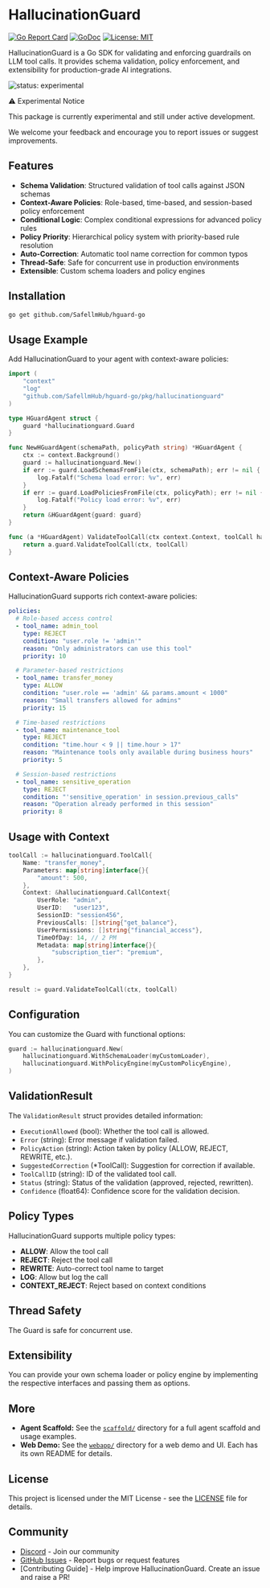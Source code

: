 # HallucinationGuard

[![Go Report Card](https://goreportcard.com/badge/github.com/SafellmHub/hguard-go)](https://goreportcard.com/report/github.com/SafellmHub/hguard-go)
[![GoDoc](https://godoc.org/github.com/SafellmHub/hguard-go?status.svg)](https://godoc.org/github.com/SafellmHub/hguard-go)
[![License: MIT](https://img.shields.io/badge/License-MIT-yellow.svg)](https://opensource.org/licenses/MIT)

HallucinationGuard is a Go SDK for validating and enforcing guardrails on LLM tool calls. It provides schema validation, policy enforcement, and extensibility for production-grade AI integrations.

![status: experimental](https://img.shields.io/badge/status-experimental-orange)

⚠️ Experimental Notice

This package is currently experimental and still under active development.

We welcome your feedback and encourage you to report issues or suggest improvements.

## Features

- **Schema Validation**: Structured validation of tool calls against JSON schemas
- **Context-Aware Policies**: Role-based, time-based, and session-based policy enforcement
- **Conditional Logic**: Complex conditional expressions for advanced policy rules
- **Policy Priority**: Hierarchical policy system with priority-based rule resolution
- **Auto-Correction**: Automatic tool name correction for common typos
- **Thread-Safe**: Safe for concurrent use in production environments
- **Extensible**: Custom schema loaders and policy engines

## Installation

```sh
go get github.com/SafellmHub/hguard-go
```

## Usage Example

Add HallucinationGuard to your agent with context-aware policies:

```go
import (
    "context"
    "log"
    "github.com/SafellmHub/hguard-go/pkg/hallucinationguard"
)

type HGuardAgent struct {
    guard *hallucinationguard.Guard
}

func NewHGuardAgent(schemaPath, policyPath string) *HGuardAgent {
    ctx := context.Background()
    guard := hallucinationguard.New()
    if err := guard.LoadSchemasFromFile(ctx, schemaPath); err != nil {
        log.Fatalf("Schema load error: %v", err)
    }
    if err := guard.LoadPoliciesFromFile(ctx, policyPath); err != nil {
        log.Fatalf("Policy load error: %v", err)
    }
    return &HGuardAgent{guard: guard}
}

func (a *HGuardAgent) ValidateToolCall(ctx context.Context, toolCall hallucinationguard.ToolCall) hallucinationguard.ValidationResult {
    return a.guard.ValidateToolCall(ctx, toolCall)
}
```

## Context-Aware Policies

HallucinationGuard supports rich context-aware policies:

```yaml
policies:
  # Role-based access control
  - tool_name: admin_tool
    type: REJECT
    condition: "user.role != 'admin'"
    reason: "Only administrators can use this tool"
    priority: 10

  # Parameter-based restrictions
  - tool_name: transfer_money
    type: ALLOW
    condition: "user.role == 'admin' && params.amount < 1000"
    reason: "Small transfers allowed for admins"
    priority: 15

  # Time-based restrictions
  - tool_name: maintenance_tool
    type: REJECT
    condition: "time.hour < 9 || time.hour > 17"
    reason: "Maintenance tools only available during business hours"
    priority: 5

  # Session-based restrictions
  - tool_name: sensitive_operation
    type: REJECT
    condition: "'sensitive_operation' in session.previous_calls"
    reason: "Operation already performed in this session"
    priority: 8
```

## Usage with Context

```go
toolCall := hallucinationguard.ToolCall{
    Name: "transfer_money",
    Parameters: map[string]interface{}{
        "amount": 500,
    },
    Context: &hallucinationguard.CallContext{
        UserRole: "admin",
        UserID:   "user123",
        SessionID: "session456",
        PreviousCalls: []string{"get_balance"},
        UserPermissions: []string{"financial_access"},
        TimeOfDay: 14, // 2 PM
        Metadata: map[string]interface{}{
            "subscription_tier": "premium",
        },
    },
}

result := guard.ValidateToolCall(ctx, toolCall)
```

## Configuration

You can customize the Guard with functional options:

```go
guard := hallucinationguard.New(
    hallucinationguard.WithSchemaLoader(myCustomLoader),
    hallucinationguard.WithPolicyEngine(myCustomPolicyEngine),
)
```

## ValidationResult

The `ValidationResult` struct provides detailed information:

- `ExecutionAllowed` (bool): Whether the tool call is allowed.
- `Error` (string): Error message if validation failed.
- `PolicyAction` (string): Action taken by policy (ALLOW, REJECT, REWRITE, etc.).
- `SuggestedCorrection` (\*ToolCall): Suggestion for correction if available.
- `ToolCallID` (string): ID of the validated tool call.
- `Status` (string): Status of the validation (approved, rejected, rewritten).
- `Confidence` (float64): Confidence score for the validation decision.

## Policy Types

HallucinationGuard supports multiple policy types:

- **ALLOW**: Allow the tool call
- **REJECT**: Reject the tool call
- **REWRITE**: Auto-correct tool name to target
- **LOG**: Allow but log the call
- **CONTEXT_REJECT**: Reject based on context conditions

## Thread Safety

The Guard is safe for concurrent use.

## Extensibility

You can provide your own schema loader or policy engine by implementing the respective interfaces and passing them as options.

## More

- **Agent Scaffold:** See the [`scaffold/`](./scaffold/README.md) directory for a full agent scaffold and usage examples.
- **Web Demo:** See the [`webapp/`](./webapp/README.md) directory for a web demo and UI. Each has its own README for details.

## License

This project is licensed under the MIT License - see the [LICENSE](LICENSE) file for details.

## Community

- [Discord](https://discord.gg/hallucinationguard) - Join our community
- [GitHub Issues](https://github.com/SafellmHub/hguard-go/issues) - Report bugs or request features
- [Contributing Guide] - Help improve HallucinationGuard. Create an issue and raise a PR!
